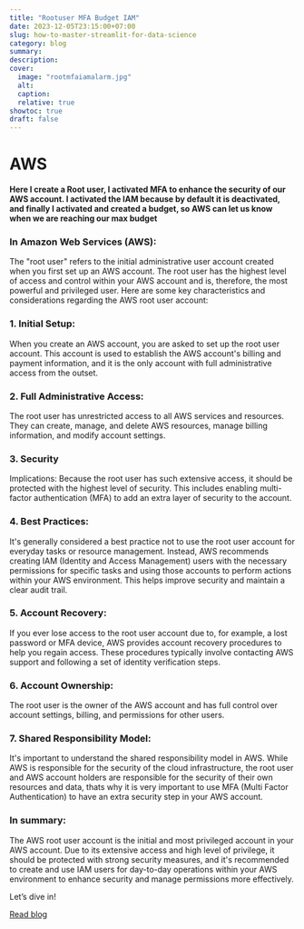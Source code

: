 ```yaml
---
title: "Rootuser MFA Budget IAM"
date: 2023-12-05T23:15:00+07:00
slug: how-to-master-streamlit-for-data-science
category: blog 
summary:
description: 
cover:
  image: "rootmfaiamalarm.jpg" 
  alt:
  caption: 
  relative: true
showtoc: true
draft: false
---
```


# AWS

**Here I create a Root user, I activated MFA to enhance the security of our AWS account. I activated the IAM because by default it is deactivated, and finally I activated and created a budget, so AWS can let us know when we are reaching our max budget**

### In Amazon Web Services (AWS):

The "root user" refers to the initial administrative user account created when you first set up an AWS account. The root user has the highest level of access and control within your AWS account and is, therefore, the most powerful and privileged user. Here are some key characteristics and considerations regarding the AWS root user account:

### 1. Initial Setup: 
When you create an AWS account, you are asked to set up the root user account. This account is used to establish the AWS account's billing and payment information, and it is the only account with full administrative access from the outset. 

### 2. Full Administrative Access: 
The root user has unrestricted access to all AWS services and resources. They can create, manage, and delete AWS resources, manage billing information, and modify account settings. 

### 3. Security 
Implications: Because the root user has such extensive access, it should be protected with the highest level of security. This includes enabling multi-factor authentication (MFA) to add an extra layer of security to the account. 

### 4. Best Practices: 
It's generally considered a best practice not to use the root user account for everyday tasks or resource management. Instead, AWS recommends creating IAM (Identity and Access Management) users with the necessary permissions for specific tasks and using those accounts to perform actions within your AWS environment. This helps improve security and maintain a clear audit trail. 

### 5. Account Recovery: 
If you ever lose access to the root user account due to, for example, a lost password or MFA device, AWS provides account recovery procedures to help you regain access. These procedures typically involve contacting AWS support and following a set of identity verification steps. 

### 6. Account Ownership: 
The root user is the owner of the AWS account and has full control over account settings, billing, and permissions for other users. 

### 7. Shared Responsibility Model: 
It's important to understand the shared responsibility model in AWS. While AWS is responsible for the security of the cloud infrastructure, the root user and AWS account holders are responsible for the security of their own resources and data, thats why it is very important to use MFA (Multi Factor Authentication) to have an extra security step in your AWS account. 

### In summary:
 The AWS root user account is the initial and most privileged account in your AWS account. Due to its extensive access and high level of privilege, it should be protected with strong security measures, and it's recommended to create and use IAM users for day-to-day operations within your AWS environment to enhance security and manage permissions more effectively. 

Let’s dive in!

[Read blog](https://blog.streamlit.io/how-to-master-streamlit-for-data-science/)